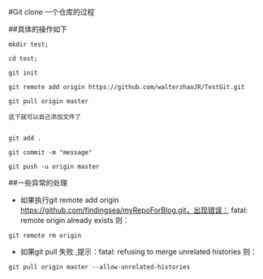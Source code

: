 #Git clone 一个仓库的过程

##具体的操作如下
```linux
mkdir test;

cd test;

git init

git remote add origin https://github.com/walterzhaoJR/TestGit.git

git pull origin master

这下就可以自己添加文件了


git add .

git commit -m "message"

git push -u origin master

```

##一些异常的处理

* 如果执行git remote add origin https://github.com/findingsea/myRepoForBlog.git，出现错误：
fatal: remote origin already exists
则：
```linux
git remote rm origin
```

* 如果git pull 失败 ,提示：fatal: refusing to merge unrelated histories
则：
```linux
git pull origin master --allow-unrelated-histories
```

